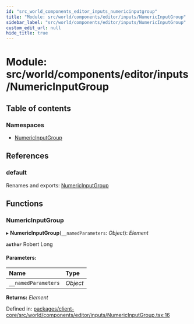 ```yaml
---
id: "src_world_components_editor_inputs_numericinputgroup"
title: "Module: src/world/components/editor/inputs/NumericInputGroup"
sidebar_label: "src/world/components/editor/inputs/NumericInputGroup"
custom_edit_url: null
hide_title: true
---
```


# Module: src/world/components/editor/inputs/NumericInputGroup

## Table of contents

### Namespaces

- [NumericInputGroup](src_world_components_editor_inputs_numericinputgroup.numericinputgroup.md)

## References

### default

Renames and exports: [NumericInputGroup](src_world_components_editor_inputs_numericinputgroup.md#numericinputgroup)

## Functions

### NumericInputGroup

▸ **NumericInputGroup**(`__namedParameters`: *Object*): *Element*

**`author`** Robert Long

#### Parameters:

| Name | Type |
| :------ | :------ |
| `__namedParameters` | *Object* |

**Returns:** *Element*

Defined in: [packages/client-core/src/world/components/editor/inputs/NumericInputGroup.tsx:16](https://github.com/xr3ngine/xr3ngine/blob/2d83606b6/packages/client-core/src/world/components/editor/inputs/NumericInputGroup.tsx#L16)
